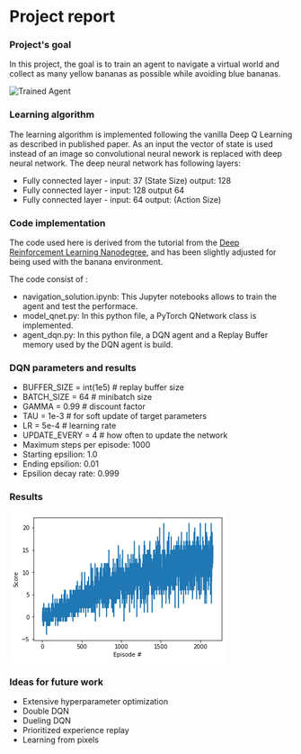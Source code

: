 [//]: # (Image References)

[image1]: https://user-images.githubusercontent.com/10624937/42135619-d90f2f28-7d12-11e8-8823-82b970a54d7e.gif "Trained Agent"
[image2]: https://github.com/sayandev/deep-reinforcement-learning/blob/master/p1_navigation/score.png "Score"

# Project report

### Project's goal

In this project, the goal is to train an agent to navigate a virtual world and collect as many yellow bananas as possible while avoiding blue bananas.

![Trained Agent][image1]

### Learning algorithm

The learning algorithm is implemented following the vanilla Deep Q Learning as described in published paper. As an input the vector of state is used instead of an image so convolutional neural nework is replaced with deep neural network. The deep neural network has following layers:

- Fully connected layer - input: 37 (State Size) output: 128
- Fully connected layer - input: 128 output 64
- Fully connected layer - input: 64 output: (Action Size)

### Code implementation
The code used here is derived from the tutorial from the [Deep Reinforcement Learning Nanodegree](https://www.udacity.com/course/deep-reinforcement-learning-nanodegree--nd893), and has been slightly adjusted for being used with the banana environment.

The code consist of :

- navigation_solution.ipynb: This Jupyter notebooks allows to train the agent and test the performace. 
- model_qnet.py: In this python file, a PyTorch QNetwork class is implemented. 
- agent_dqn.py: In this python file, a DQN agent and a Replay Buffer memory used by the DQN agent is build.


### DQN parameters and results

- BUFFER_SIZE = int(1e5)  # replay buffer size
- BATCH_SIZE = 64         # minibatch size
- GAMMA = 0.99            # discount factor
- TAU = 1e-3              # for soft update of target parameters
- LR = 5e-4               # learning rate 
- UPDATE_EVERY = 4        # how often to update the network
- Maximum steps per episode: 1000
- Starting epsilion: 1.0
- Ending epsilion: 0.01
- Epsilion decay rate: 0.999

### Results

![Score][image2]

### Ideas for future work
- Extensive hyperparameter optimization
- Double DQN
- Dueling DQN
- Prioritized experience replay
- Learning from pixels



